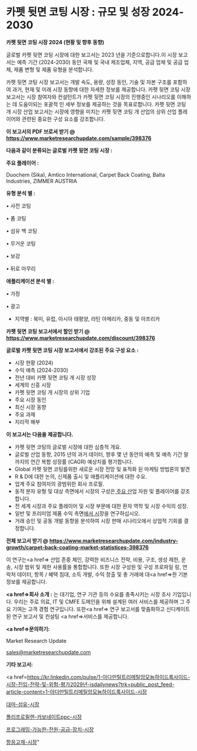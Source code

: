 # 카펫 뒷면 코팅 시장 : 규모 및 성장 2024-2030

<strong>카펫 뒷면 코팅 시장 2024 (현황 및 향후 동향)</strong>

글로벌 카펫 뒷면 코팅 시장에 대한 보고서는 2023 년을 기준으로합니다.이 시장 보고서는 예측 기간 (2024-2030) 동안 국제 및 국내 제조업체, 지역, 공급 업체 및 공급 업체, 제품 변형 및 제품 유형을 분석합니다.

카펫 뒷면 코팅 시장 보고서는 개발 속도, 용량, 성장 동인, 기술 및 자본 구조를 포함하여 과거, 현재 및 미래 시장 동향에 대한 자세한 정보를 제공합니다. 카펫 뒷면 코팅 시장 보고서는 시장 참여자와 컨설턴트가 카펫 뒷면 코팅 시장의 진행중인 시나리오를 이해하는 데 도움이되는 포괄적 인 세부 정보를 제공하는 것을 목표로합니다. 카펫 뒷면 코팅 개 시장 산업 보고서는 시장에 영향을 미치는 카펫 뒷면 코팅 개 산업의 상위 산업 플레이어와 관련된 중요한 구성 요소를 강조합니다.



<strong>이 보고서의 PDF 브로셔 받기 @ <a href=https://www.marketresearchupdate.com/sample/398376>https://www.marketresearchupdate.com/sample/398376</a></strong>



<strong>다음과 같이 분류되는 글로벌 카펫 뒷면 코팅 시장 :</strong>



<strong>주요 플레이어 :</strong>

Duochem (Sika), Amtico International, Carpet Back Coating, Balta Industries, ZIMMER AUSTRIA



<strong>유형 분석 별 :</strong>

• 사전 코팅

• 폼 코팅

• 섬유 백 코팅

• 무거운 코팅

• 보강

• 뒤로 마무리



<strong>애플리케이션 분석 별 :</strong>

• 가정

• 광고

<ul>
  <li>지역별 : 북미, 유럽, 아시아 태평양, 라틴 아메리카, 중동 및 아프리카</li>
</ul>


<strong>카펫 뒷면 코팅 보고서에서 할인 받기 @ <a href=https://www.marketresearchupdate.com/discount/398376>https://www.marketresearchupdate.com/discount/398376</a></strong>



<strong>글로벌 카펫 뒷면 코팅 시장 보고서에서 강조된 주요 구성 요소 :</strong>
<ul>
  <li>시장 현황 (2024)</li>
  <li>수익 예측 (2024-2030)</li>
  <li>전년 대비 카펫 뒷면 코팅 개 시장 성장</li>
  <li>세계의 신흥 시장</li>
  <li>카펫 뒷면 코팅 개 시장의 상위 기업</li>
  <li>주요 시장 동인</li>
  <li>최신 시장 동향</li>
  <li>주요 과제</li>
  <li>지리적 해부</li>
</ul>


<strong>이 보고서는 다음을 제공합니다.</strong>
<ul>
  <li>카펫 뒷면 코팅의 글로벌 시장에 대한 심층적 개요.</li>
  <li>글로벌 산업 동향, 2015 년의 과거 데이터, 향후 몇 년 동안의 예측 및 예측 기간 말까지의 연간 복합 성장률 (CAGR) 예상치를 평가합니다.</li>
  <li>Global 카펫 뒷면 코팅를위한 새로운 시장 전망 및 표적화 된 마케팅 방법론의 발견</li>
  <li>R &amp; D에 대한 논의, 신제품 출시 및 애플리케이션에 대한 수요.</li>
  <li>업계 주요 참여자의 광범위한 회사 프로필.</li>
  <li>동적 분자 유형 및 대상 측면에서 시장의 구성은<a href=> 주요 산</a>업 자원 및 플레이어를 강조합니다.</li>
  <li>전 세계 시장과 주요 플레이어 및 시장 부문에 대한 환자 역학 및 시장 수익의 성장.</li>
  <li>일반 및 프리미엄 제품 수익 측면<a href=>에서 시</a>장을 연구하십시오.</li>
  <li>거래 승인 및 공동 개발 동향을 분석하여 시장 판매 시나리오에서 상업적 기회를 결정합니다.</li>
</ul>



<strong>전체 보고서 받기 @ <a href=https://www.marketresearchupdate.com/industry-growth/carpet-back-coating-market-statistices-398376>https://www.marketresearchupdate.com/industry-growth/carpet-back-coating-market-statistices-398376</a></strong>

이 연구는<a href=> 산업 존중</a> 체인, 강력한 비즈니스 전략, 비용, 구조, 생성 제한, 운송, 시장 범위 및 제한 사용률을 통합합니다. 또한 시장 구성원 및 구성 프로파일 링, 연락처 데이터, 항목 / 혜택 침대, 소득 개발, 수익 창출 및 총 거래에 대<a href=>한 기본 </a>정보를 제공합니다.



<strong><a href=>회사 소</a>개 :</strong>
는 대기업, 연구 기관 등의 수요를 충족시키는 시장 조사 기업입니다. 우리는 주로 의료, IT 및 CMFE 도메인을 위해 설계된 여러 서비스를 제공하며 그 주요 기여는 고객 경험 연구입니다. 또한<a href=> 연구 보</a>고서를 맞춤화하고 신디케이트 된 연구 보고서 및 컨설팅 <a href=>서비스</a>를 제공합니다.



<strong><a href=>문의하기:</a></strong>

Market Research Update

sales@marketresearchupdate.com



<strong>기타 보고서:</strong>

<a href=https://kr.linkedin.com/pulse/1-아다만틸트리메틸암모늄하이드록사이드-시장-진입-전략-및-위험-평가2029년-isdailynews?trk=public_post_feed-article-content>1-아다만틸트리메틸암모늄하이드록사이드-시장</a>

<a href=https://www.linkedin.com/pulse/대마-섬유-시장-경쟁-분석-및-성장-잠재력-2029-survey-savvy-insights-360-analysis/>대마-섬유-시장</a>

<a href=https://www.linkedin.com/pulse/폴리프로필렌-카보네이트ppc-시장-진입-전략-및-위험-평가2029년-xsudf/>폴리프로필렌-카보네이트ppc-시장</a>

<a href=https://www.linkedin.com/pulse/프로그래밍-가능한-전원-공급-장치-시장-진입-전략-및-위험-평가2029년-guqbf/>프로그래밍-가능한-전원-공급-장치-시장</a>

<a href=https://www.linkedin.com/pulse/항응고제-시장-현재-및-미래-성장-2030-isdailynews-uzclc/>항응고제-시장</a>"
